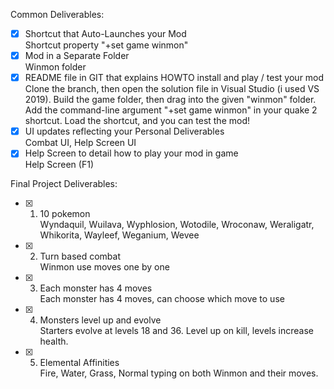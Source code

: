 Common Deliverables:
- [x] Shortcut that Auto-Launches your Mod\
      Shortcut property "+set game winmon"
- [x] Mod in a Separate Folder\
      Winmon folder
- [x] README file in GIT that explains HOWTO install and play / test your mod\
      Clone the branch, then open the solution file in Visual Studio (i used VS 2019). Build the game folder, then drag into the given "winmon" folder. Add the command-line argument "+set game winmon" in your quake 2 shortcut. Load the shortcut, and you can test the mod!
- [x] UI updates reflecting your Personal Deliverables\
      Combat UI, Help Screen UI
- [x] Help Screen to detail how to play your mod in game\
      Help Screen (F1)

Final Project Deliverables:

- [x] 1. 10 pokemon \
      Wyndaquil, Wuilava, Wyphlosion, Wotodile, Wroconaw, Weraligatr, Whikorita, Wayleef, Weganium, Wevee
- [x] 2. Turn based combat\
      Winmon use moves one by one
- [x] 3. Each monster has 4 moves\
      Each monster has 4 moves, can choose which move to use
- [x] 4. Monsters level up and evolve\
      Starters evolve at levels 18 and 36. Level up on kill, levels increase health.
- [x] 5. Elemental Affinities\
      Fire, Water, Grass, Normal typing on both Winmon and their moves.
